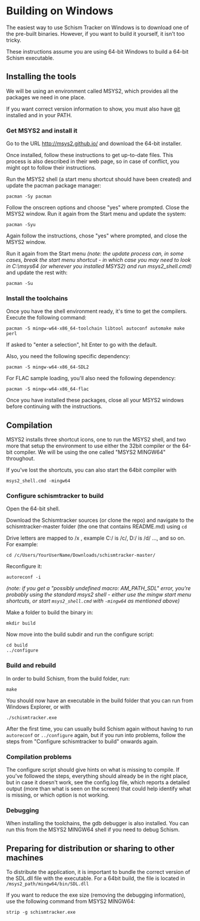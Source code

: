 # Building on Windows

The easiest way to use Schism Tracker on Windows is to download one of the 
pre-built binaries. However, if you want to build it yourself, it isn't too
tricky.

These instructions assume you are using 64-bit Windows to build a 64-bit
Schism executable.

## Installing the tools

We will be using an environment called MSYS2, which provides all the packages we
need in one place.

If you want correct version information to show, you must also 
have [git](https://git-scm.com/) installed and in your PATH.

### Get MSYS2 and install it

Go to the URL http://msys2.github.io/ and download the 64-bit installer.

Once installed, follow these instructions to get up-to-date files. This process
is also described in their web page, so in case of conflict, you might opt to
follow their instructions.

Run the MSYS2 shell (a start menu shortcut should have been created) and update
the pacman package manager:

	pacman -Sy pacman
	
Follow the onscreen options and choose "yes" where prompted. 
Close the MSYS2 window. Run it again from the Start menu and update the system:

	pacman -Syu
	
Again follow the instructions, chose "yes" where prompted, and close the MSYS2 window. 

Run it again from the Start menu _(note: the update
process can, in some cases, break the start menu shortcut - in which case you
may need to look in C:\msys64 (or wherever you installed MSYS2) and run
msys2\_shell.cmd)_ and update the rest with:

	pacman -Su

### Install the toolchains

Once you have the shell environment ready, it's time to get the compilers.
Execute the following command:

	pacman -S mingw-w64-x86_64-toolchain libtool autoconf automake make perl

If asked to "enter a selection", hit Enter to go with the default.

Also, you need the following specific dependency:

	pacman -S mingw-w64-x86_64-SDL2

For FLAC sample loading, you'll also need the following dependency:

	pacman -S mingw-w64-x86_64-flac
	
Once you have installed these packages, close all your MSYS2 windows 
before continuing with the instructions.

## Compilation

MSYS2 installs three shortcut icons, one to run the MSYS2 shell, and two more
that setup the environment to use either the 32bit compiler or the 64-bit
compiler. We will be using the one called "MSYS2 MINGW64" throughout.

If you've lost the shortcuts, you can also start the 64bit compiler with

	msys2_shell.cmd -mingw64

### Configure schismtracker to build

Open the 64-bit shell.

Download the Schismtracker sources (or clone the repo) and navigate to the
schismtracker-master folder (the one that contains README.md) using `cd`

Drive letters are mapped to /x , example C:/
is /c/, D:/ is /d/ ..., and so on. For example:

	cd /c/Users/YourUserName/Downloads/schismtracker-master/

Reconfigure it:

	autoreconf -i

_(note: if you get a "possibly undefined macro: AM\_PATH\_SDL" error, you're
probably using the standard msys2 shell - either use the mingw start menu
shortcuts, or start `msys2_shell.cmd` with `-mingw64` as mentioned above)_

Make a folder to build the binary in:

	mkdir build
	
Now move into the build subdir and run the configure script:

	cd build
	../configure
	
### Build and rebuild

In order to build Schism, from the build folder, run:

	make
	
You should now have an executable in the build folder that you can run from
Windows Explorer, or with 
	
	./schismtracker.exe

After the first time, you can usually build Schism again without having to run 
`autoreconf` or `../configure` again, but if you run into problems, follow the
steps from "Configure schismtracker to build" onwards again.

### Compilation problems

The configure script should give hints on what is missing to compile. If you've
followed the steps, everything should already be in the right place, but in case 
it doesn't work, see the config.log file, which reports a detailed output (more 
than what is seen on the screen) that could help identify what is missing, or which
option is not working.

### Debugging

When installing the toolchains, the gdb debugger is also installed. You can run this
from the MSYS2 MINGW64 shell if you need to debug Schism.

## Preparing for distribution or sharing to other machines

To distribute the application, it is important to bundle the correct version of
the SDL.dll file with the executable. For a 64bit build, the file is located in 
`/msys2_path/mingw64/bin/SDL.dll`

If you want to reduce the exe size (removing the debugging information), use
the following command from MSYS2 MINGW64:

	strip -g schismtracker.exe
